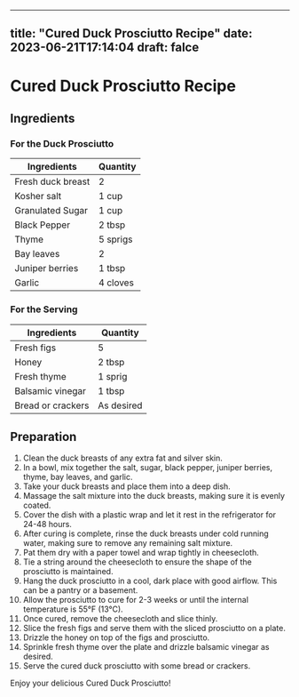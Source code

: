 
---
title: "Cured Duck Prosciutto Recipe"
date: 2023-06-21T17:14:04
draft: falce
---

# Cured Duck Prosciutto Recipe

## Ingredients

### For the Duck Prosciutto
| Ingredients | Quantity |
|---|---|
| Fresh duck breast | 2 |
| Kosher salt | 1 cup |
| Granulated Sugar | 1 cup |
| Black Pepper | 2 tbsp |
| Thyme | 5 sprigs |
| Bay leaves | 2 |
| Juniper berries | 1 tbsp |
| Garlic | 4 cloves |

### For the Serving
| Ingredients | Quantity |
|---|---|
| Fresh figs | 5 |
| Honey | 2 tbsp |
| Fresh thyme | 1 sprig |
| Balsamic vinegar | 1 tbsp |
| Bread or crackers | As desired |

## Preparation

1. Clean the duck breasts of any extra fat and silver skin. 
2. In a bowl, mix together the salt, sugar, black pepper, juniper berries, thyme, bay leaves, and garlic. 
3. Take your duck breasts and place them into a deep dish. 
4. Massage the salt mixture into the duck breasts, making sure it is evenly coated. 
5. Cover the dish with a plastic wrap and let it rest in the refrigerator for 24-48 hours.
6. After curing is complete, rinse the duck breasts under cold running water, making sure to remove any remaining salt mixture. 
7. Pat them dry with a paper towel and wrap tightly in cheesecloth. 
8. Tie a string around the cheesecloth to ensure the shape of the prosciutto is maintained. 
9. Hang the duck prosciutto in a cool, dark place with good airflow. This can be a pantry or a basement. 
10. Allow the prosciutto to cure for 2-3 weeks or until the internal temperature is 55°F (13°C). 
11. Once cured, remove the cheesecloth and slice thinly.
12. Slice the fresh figs and serve them with the sliced prosciutto on a plate.
13. Drizzle the honey on top of the figs and prosciutto. 
14. Sprinkle fresh thyme over the plate and drizzle balsamic vinegar as desired. 
15. Serve the cured duck prosciutto with some bread or crackers.

Enjoy your delicious Cured Duck Prosciutto!
